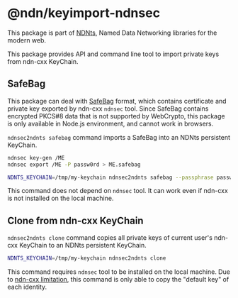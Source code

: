 # @ndn/keyimport-ndnsec

This package is part of [NDNts](https://yoursunny.com/p/NDNts/), Named Data Networking libraries for the modern web.

This package provides API and command line tool to import private keys from ndn-cxx KeyChain.

## SafeBag

This package can deal with [SafeBag](https://named-data.net/doc/ndn-cxx/0.6.6/specs/safe-bag.html) format, which contains certificate and private key exported by ndn-cxx `ndnsec` tool.
Since SafeBag contains encrypted PKCS#8 data that is not supported by WebCrypto, this package is only available in Node.js environment, and cannot work in browsers.

`ndnsec2ndnts safebag` command imports a SafeBag into an NDNts persistent KeyChain.

```sh
ndnsec key-gen /ME
ndnsec export /ME -P passw0rd > ME.safebag

NDNTS_KEYCHAIN=/tmp/my-keychain ndnsec2ndnts safebag --passphrase passw0rd ME.safebag
```

This command does not depend on `ndnsec` tool.
It can work even if ndn-cxx is not installed on the local machine.

## Clone from ndn-cxx KeyChain

`ndnsec2ndnts clone` command copies all private keys of current user's ndn-cxx KeyChain to an NDNts persistent KeyChain.

```sh
NDNTS_KEYCHAIN=/tmp/my-keychain ndnsec2ndnts clone
```

This command requires `ndnsec` tool to be installed on the local machine.
Due to [ndn-cxx limitation](https://redmine.named-data.net/issues/5043), this command is only able to copy the "default key" of each identity.
